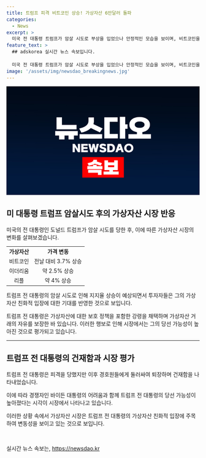 ```yaml
---
title: 트럼프 피격 비트코인 상승! 가상자산 6만달러 돌파
categories:
  - News
excerpt: >
  미국 전 대통령 트럼프가 암살 시도로 부상을 입었으나 안정적인 모습을 보이며, 비트코인을 비롯한 가상화폐의 가격 상승을 촉발시켰다. 이로써 그의 당선 가능성이 높아졌으며, 시장에서는 그의 가상화폐 친화적인 입장이 더욱 부각되고 있다. 이와 관련해, 경쟁자인 바이든 대통령의 어려움과 함께 트럼프의 가상화폐 정책이 주목받고 있다. 이러한 상황으로 미국 내외에서 관심과 논의가 예상된다.
feature_text: >
  ## adskorea 실시간 뉴스 속보입니다.

  미국 전 대통령 트럼프가 암살 시도로 부상을 입었으나 안정적인 모습을 보이며, 비트코인을 비롯한 가상화폐의 가격 상승을 촉발시켰다. 이로써 그의 당선 가능성이 높아졌으며, 시장에서는 그의 가상화폐 친화적인 입장이 더욱 부각되고 있다. 이와 관련해, 경쟁자인 바이든 대통령의 어려움과 함께 트럼프의 가상화폐 정책이 주목받고 있다. 이러한 상황으로 미국 내외에서 관심과 논의가 예상된다.
image: '/assets/img/newsdao_breakingnews.jpg'
---
```


<p><img src="/assets/img/newsdao_breakingnews.jpg" alt="adskorea 속보" /></p>

<h2 data-ke-size="size26">미 대통령 트럼프 암살시도 후의 가상자산 시장 반응</h2>

<p data-ke-size="size16">미국의 전 대통령인 도널드 트럼프가 암살 시도를 당한 후, 이에 따른 가상자산 시장의 변화를 살펴보겠습니다.</p>

<table>
    <tbody>
        <tr>
            <td style="text-align: center; height: 17px;"><b>가상자산</b></td>
            <td style="text-align: center; height: 17px;"><b>가격 변동</b></td>
        </tr>
        <tr>
            <td style="text-align: center; height: 17px;">비트코인</td>
            <td style="text-align: center; height: 17px;">전날 대비 3.7% 상승</td>
        </tr>
        <tr>
            <td style="text-align: center; height: 17px;">이더리움</td>
            <td style="text-align: center; height: 17px;">약 2.5% 상승</td>
        </tr>
        <tr>
            <td style="text-align: center; height: 17px;">리플</td>
            <td style="text-align: center; height: 17px;">약 4% 상승</td>
        </tr>
    </tbody>
</table>

<p data-ke-size="size16">트럼프 전 대통령의 암살 시도로 인해 지지율 상승이 예상되면서 투자자들은 그의 가상자산 친화적 입장에 대한 기대를 반영한 것으로 보입니다.</p>

<p data-ke-size="size16">트럼프 전 대통령은 가상자산에 대한 보호 정책을 포함한 강령을 채택하며 가상자산 거래의 자유를 보장한 바 있습니다. 이러한 행보로 인해 시장에서는 그의 당선 가능성이 높아진 것으로 평가되고 있습니다.</p>

<hr>

<h2 data-ke-size="size26">트럼프 전 대통령의 건재함과 시장 평가</h2>

<p data-ke-size="size16">트럼프 전 대통령은 피격을 당했지만 이후 경호원들에게 둘러싸여 퇴장하며 건재함을 나타내었습니다.</p>

<p data-ke-size="size16">이에 따라 경쟁자인 바이든 대통령의 어려움과 함께 트럼프 전 대통령의 당선 가능성이 높아졌다는 시각이 시장에서 나타나고 있습니다.</p>

<p data-ke-size="size16">이러한 상황 속에서 가상자산 시장은 트럼프 전 대통령의 가상자산 친화적 입장에 주목하여 변동성을 보이고 있는 것으로 보입니다.</p>

<p data-ke-size="size16">&nbsp;</p>
실시간 뉴스 속보는, <a href="https://newsdao.kr" rel="dofollow">https://newsdao.kr</a>


